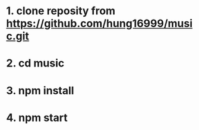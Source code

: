 # 1. clone reposity from https://github.com/hung16999/music.git

# 2. cd music

# 3. npm install

# 4. npm start
